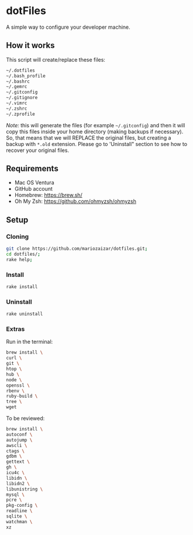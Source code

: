 # dotFiles

A simple way to configure your developer machine.

## How it works

This script will create/replace these files:

```sh
~/.dotfiles
~/.bash_profile
~/.bashrc
~/.gemrc
~/.gitconfig
~/.gitignore
~/.vimrc
~/.zshrc
~/.zprofile
```

*Note:* this will generate the files (for example `~/.gitconfig`) and then it will copy this files inside your home directory (making backups if necessary). So, that means that we will REPLACE the original files, but creating a backup with `*.old` extension. Please go to 'Uninstall" section to see how to recover your original files.

## Requirements

- Mac OS Ventura
- GitHub account
- Homebrew: https://brew.sh/
- Oh My Zsh: https://github.com/ohmyzsh/ohmyzsh

## Setup

### Cloning

```sh
git clone https://github.com/mariozaizar/dotfiles.git;
cd dotfiles/;
rake help;
```

### Install

```sh
rake install
```

### Uninstall

```sh
rake uninstall
```

### Extras

Run in the terminal:

```sh
brew install \
curl \
git \
htop \
hub \
node \
openssl \
rbenv \
ruby-build \
tree \
wget
```

To be reviewed:

```sh
brew install \
autoconf \
autojump \
awscli \
ctags \
gdbm \
gettext \
gh \
icu4c \
libidn \
libidn2 \
libunistring \
mysql \
pcre \
pkg-config \
readline \
sqlite \
watchman \
xz
```
